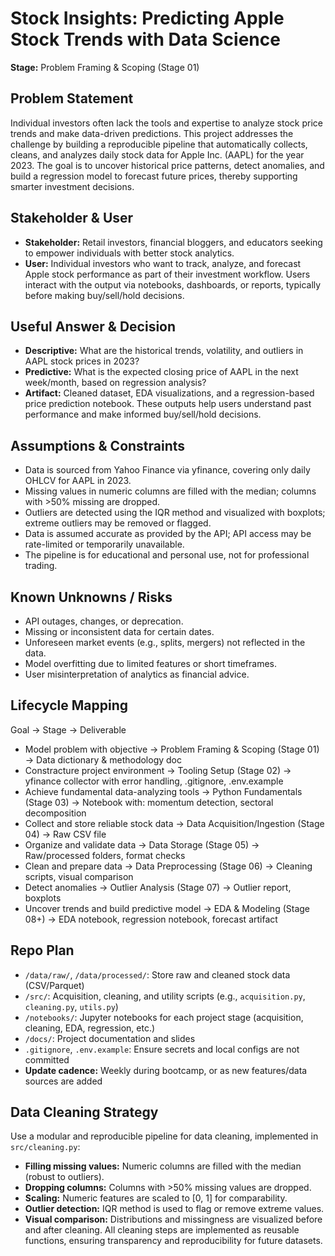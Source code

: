 # Stock Insights: Predicting Apple Stock Trends with Data Science
**Stage:** Problem Framing & Scoping (Stage 01)

## Problem Statement
Individual investors often lack the tools and expertise to analyze stock price trends and make data-driven predictions. This project addresses the challenge by building a reproducible pipeline that automatically collects, cleans, and analyzes daily stock data for Apple Inc. (AAPL) for the year 2023. The goal is to uncover historical price patterns, detect anomalies, and build a regression model to forecast future prices, thereby supporting smarter investment decisions.

## Stakeholder & User
- **Stakeholder:** Retail investors, financial bloggers, and educators seeking to empower individuals with better stock analytics.
- **User:** Individual investors who want to track, analyze, and forecast Apple stock performance as part of their investment workflow. Users interact with the output via notebooks, dashboards, or reports, typically before making buy/sell/hold decisions.

## Useful Answer & Decision
- **Descriptive:** What are the historical trends, volatility, and outliers in AAPL stock prices in 2023?
- **Predictive:** What is the expected closing price of AAPL in the next week/month, based on regression analysis?
- **Artifact:** Cleaned dataset, EDA visualizations, and a regression-based price prediction notebook. These outputs help users understand past performance and make informed buy/sell/hold decisions.

## Assumptions & Constraints
- Data is sourced from Yahoo Finance via yfinance, covering only daily OHLCV for AAPL in 2023.
- Missing values in numeric columns are filled with the median; columns with >50% missing are dropped.
- Outliers are detected using the IQR method and visualized with boxplots; extreme outliers may be removed or flagged.
- Data is assumed accurate as provided by the API; API access may be rate-limited or temporarily unavailable.
- The pipeline is for educational and personal use, not for professional trading.

## Known Unknowns / Risks
- API outages, changes, or deprecation.
- Missing or inconsistent data for certain dates.
- Unforeseen market events (e.g., splits, mergers) not reflected in the data.
- Model overfitting due to limited features or short timeframes.
- User misinterpretation of analytics as financial advice.

## Lifecycle Mapping
Goal → Stage → Deliverable
- Model problem with objective → Problem Framing & Scoping (Stage 01) → Data dictionary & methodology doc
- Constracture project environment → Tooling Setup (Stage 02) → yfinance collector with error handling, .gitignore, .env.example
- Achieve fundamental data-analyzing tools → Python Fundamentals (Stage 03) → Notebook with: momentum detection, sectoral decomposition
- Collect and store reliable stock data → Data Acquisition/Ingestion (Stage 04) → Raw CSV file
- Organize and validate data → Data Storage (Stage 05) → Raw/processed folders, format checks
- Clean and prepare data → Data Preprocessing (Stage 06) → Cleaning scripts, visual comparison
- Detect anomalies → Outlier Analysis (Stage 07) → Outlier report, boxplots
- Uncover trends and build predictive model → EDA & Modeling (Stage 08+) → EDA notebook, regression notebook, forecast artifact

## Repo Plan
- `/data/raw/`, `/data/processed/`: Store raw and cleaned stock data (CSV/Parquet)
- `/src/`: Acquisition, cleaning, and utility scripts (e.g., `acquisition.py`, `cleaning.py`, `utils.py`)
- `/notebooks/`: Jupyter notebooks for each project stage (acquisition, cleaning, EDA, regression, etc.)
- `/docs/`: Project documentation and slides
- `.gitignore`, `.env.example`: Ensure secrets and local configs are not committed
- **Update cadence:** Weekly during bootcamp, or as new features/data sources are added

## Data Cleaning Strategy
Use a modular and reproducible pipeline for data cleaning, implemented in `src/cleaning.py`:
- **Filling missing values:** Numeric columns are filled with the median (robust to outliers).
- **Dropping columns:** Columns with >50% missing values are dropped.
- **Scaling:** Numeric features are scaled to [0, 1] for comparability.
- **Outlier detection:** IQR method is used to flag or remove extreme values.
- **Visual comparison:** Distributions and missingness are visualized before and after cleaning.
All cleaning steps are implemented as reusable functions, ensuring transparency and reproducibility for future datasets.